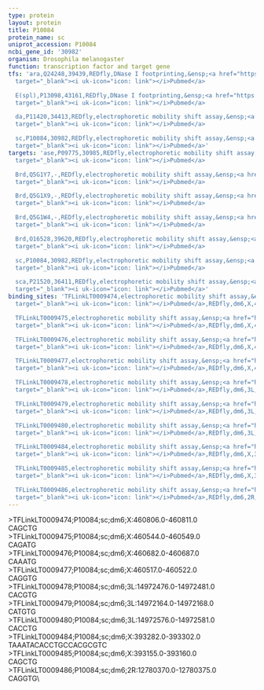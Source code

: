 ```yaml
---
type: protein
layout: protein
title: P10084
protein_name: sc
uniprot_accession: P10084
ncbi_gene_id: '30982'
organism: Drosophila melanogaster
function: transcription factor and target gene
tfs: 'ara,Q24248,39439,REDfly,DNase I footprinting,&ensp;<a href="https://www.ncbi.nlm.nih.gov/pubmed/?term=8620542%5Buid%5D"
  target="_blank"><i uk-icon="icon: link"></i>Pubmed</a>

  E(spl),P13098,43161,REDfly,DNase I footprinting,&ensp;<a href="https://www.ncbi.nlm.nih.gov/pubmed/?term=9649507%5Buid%5D"
  target="_blank"><i uk-icon="icon: link"></i>Pubmed</a>

  da,P11420,34413,REDfly,electrophoretic mobility shift assay,&ensp;<a href="https://www.ncbi.nlm.nih.gov/pubmed/?term=9649507%5Buid%5D"
  target="_blank"><i uk-icon="icon: link"></i>Pubmed</a>

  sc,P10084,30982,REDfly,electrophoretic mobility shift assay,&ensp;<a href="https://www.ncbi.nlm.nih.gov/pubmed/?term=9649507%5Buid%5D"
  target="_blank"><i uk-icon="icon: link"></i>Pubmed</a>'
targets: 'ase,P09775,30985,REDfly,electrophoretic mobility shift assay,&ensp;<a href="https://www.ncbi.nlm.nih.gov/pubmed/?term=8565819%5Buid%5D"
  target="_blank"><i uk-icon="icon: link"></i>Pubmed</a>

  Brd,Q5G1Y7,-,REDfly,electrophoretic mobility shift assay,&ensp;<a href="https://www.ncbi.nlm.nih.gov/pubmed/?term=7958878%5Buid%5D"
  target="_blank"><i uk-icon="icon: link"></i>Pubmed</a>

  Brd,Q5G1X9,-,REDfly,electrophoretic mobility shift assay,&ensp;<a href="https://www.ncbi.nlm.nih.gov/pubmed/?term=7958878%5Buid%5D"
  target="_blank"><i uk-icon="icon: link"></i>Pubmed</a>

  Brd,Q5G1W4,-,REDfly,electrophoretic mobility shift assay,&ensp;<a href="https://www.ncbi.nlm.nih.gov/pubmed/?term=7958878%5Buid%5D"
  target="_blank"><i uk-icon="icon: link"></i>Pubmed</a>

  Brd,O16528,39620,REDfly,electrophoretic mobility shift assay,&ensp;<a href="https://www.ncbi.nlm.nih.gov/pubmed/?term=7958878%5Buid%5D"
  target="_blank"><i uk-icon="icon: link"></i>Pubmed</a>

  sc,P10084,30982,REDfly,electrophoretic mobility shift assay,&ensp;<a href="https://www.ncbi.nlm.nih.gov/pubmed/?term=9649507%5Buid%5D"
  target="_blank"><i uk-icon="icon: link"></i>Pubmed</a>

  sca,P21520,36411,REDfly,electrophoretic mobility shift assay,&ensp;<a href="https://www.ncbi.nlm.nih.gov/pubmed/?term=7958878%5Buid%5D"
  target="_blank"><i uk-icon="icon: link"></i>Pubmed</a>'
binding_sites: 'TFLinkLT0009474,electrophoretic mobility shift assay,&ensp;<a href="https://www.ncbi.nlm.nih.gov/pubmed/?term=8565819%5Buid%5D"
  target="_blank"><i uk-icon="icon: link"></i>Pubmed</a>,REDfly,dm6,X,460806,460811,-

  TFLinkLT0009475,electrophoretic mobility shift assay,&ensp;<a href="https://www.ncbi.nlm.nih.gov/pubmed/?term=8565819%5Buid%5D"
  target="_blank"><i uk-icon="icon: link"></i>Pubmed</a>,REDfly,dm6,X,460544,460549,-

  TFLinkLT0009476,electrophoretic mobility shift assay,&ensp;<a href="https://www.ncbi.nlm.nih.gov/pubmed/?term=8565819%5Buid%5D"
  target="_blank"><i uk-icon="icon: link"></i>Pubmed</a>,REDfly,dm6,X,460682,460687,-

  TFLinkLT0009477,electrophoretic mobility shift assay,&ensp;<a href="https://www.ncbi.nlm.nih.gov/pubmed/?term=8565819%5Buid%5D"
  target="_blank"><i uk-icon="icon: link"></i>Pubmed</a>,REDfly,dm6,X,460517,460522,-

  TFLinkLT0009478,electrophoretic mobility shift assay,&ensp;<a href="https://www.ncbi.nlm.nih.gov/pubmed/?term=7958878%5Buid%5D"
  target="_blank"><i uk-icon="icon: link"></i>Pubmed</a>,REDfly,dm6,3L,14972476,14972481,-

  TFLinkLT0009479,electrophoretic mobility shift assay,&ensp;<a href="https://www.ncbi.nlm.nih.gov/pubmed/?term=7958878%5Buid%5D"
  target="_blank"><i uk-icon="icon: link"></i>Pubmed</a>,REDfly,dm6,3L,14972164,14972168,-

  TFLinkLT0009480,electrophoretic mobility shift assay,&ensp;<a href="https://www.ncbi.nlm.nih.gov/pubmed/?term=7958878%5Buid%5D"
  target="_blank"><i uk-icon="icon: link"></i>Pubmed</a>,REDfly,dm6,3L,14972576,14972581,-

  TFLinkLT0009484,electrophoretic mobility shift assay,&ensp;<a href="https://www.ncbi.nlm.nih.gov/pubmed/?term=9649507%5Buid%5D"
  target="_blank"><i uk-icon="icon: link"></i>Pubmed</a>,REDfly,dm6,X,393282,393302,-

  TFLinkLT0009485,electrophoretic mobility shift assay,&ensp;<a href="https://www.ncbi.nlm.nih.gov/pubmed/?term=9649507%5Buid%5D"
  target="_blank"><i uk-icon="icon: link"></i>Pubmed</a>,REDfly,dm6,X,393155,393160,-

  TFLinkLT0009486,electrophoretic mobility shift assay,&ensp;<a href="https://www.ncbi.nlm.nih.gov/pubmed/?term=7958878%5Buid%5D"
  target="_blank"><i uk-icon="icon: link"></i>Pubmed</a>,REDfly,dm6,2R,12780370,12780375,-'
---
```

\>TFLinkLT0009474;P10084;sc;dm6;X:460806.0-460811.0\CAGCTG\\>TFLinkLT0009475;P10084;sc;dm6;X:460544.0-460549.0\CAGATG\\>TFLinkLT0009476;P10084;sc;dm6;X:460682.0-460687.0\CAAATG\\>TFLinkLT0009477;P10084;sc;dm6;X:460517.0-460522.0\CAGGTG\\>TFLinkLT0009478;P10084;sc;dm6;3L:14972476.0-14972481.0\CACGTG\\>TFLinkLT0009479;P10084;sc;dm6;3L:14972164.0-14972168.0\CATGTG\\>TFLinkLT0009480;P10084;sc;dm6;3L:14972576.0-14972581.0\CACCTG\\>TFLinkLT0009484;P10084;sc;dm6;X:393282.0-393302.0\TAAATACACCTGCCACGCGTC\\>TFLinkLT0009485;P10084;sc;dm6;X:393155.0-393160.0\CAGCTG\\>TFLinkLT0009486;P10084;sc;dm6;2R:12780370.0-12780375.0\CAGGTG\